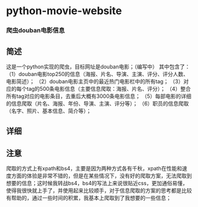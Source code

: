 # python-movie-website
### 爬虫douban电影信息
## 简述
这是一个python实现的爬虫，目标网址是douban电影；（编写中）
其中包含了：
（1）douban电影top250的信息（海报、片名、导演、主演、评分、评分人数、电影简述）；
（2）douban电影主页中的最近热门电影栏中的所有tag；
（3）对应的每个tag的500条电影信息（主要信息爬取：海报、片名、评分）；
（4）整合所有tag对应的电影条目，去重后大概有3000条电影信息；
（5）每部电影的详细的信息爬取（片名、海报、年份、导演、主演、评分等）；
（6）职员的信息爬取（名字、照片、基本信息、简介等）；

## 详细

## 注意
  爬取的方式上有xpath和bs4，主要是因为两种方式各有千秋，xpath在性能和速度方面的体验是非常不错的，但是在某些情况下，没有好的爬取方案，无法爬取到想要的信息；这时候我转战bs4，bs4的写法上来说很贴近css，更加通俗易懂，使得我很快就上手了，并使用起来比较顺手，对于信息爬取的方案的思考都是比较有帮助的，通过一些时间的积累，我基本上爬取到了我想要的一些信息；
